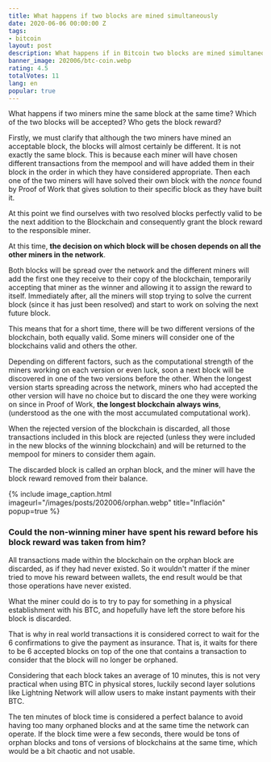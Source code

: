 ```yaml
---
title: What happens if two blocks are mined simultaneously
date: 2020-06-06 00:00:00 Z
tags:
- bitcoin
layout: post
description: What happens if in Bitcoin two blocks are mined simultaneously
banner_image: 202006/btc-coin.webp
rating: 4.5
totalVotes: 11
lang: en
popular: true
---
```


What happens if two miners mine the same block at the same time? Which of the two blocks will be accepted? Who gets the block reward?

<!--more-->

Firstly, we must clarify that although the two miners have mined an acceptable block, the blocks will almost certainly be different. It is not exactly the same block. This is because each miner will have chosen different transactions from the mempool and will have added them in their block in the order in which they have considered appropriate. Then each one of the two miners will have solved their own block with the *nonce* found by Proof of Work that gives solution to their specific block as they have built it.

At this point we find ourselves with two resolved blocks perfectly valid to be the next addition to the Blockchain and consequently grant the block reward to the responsible miner.

At this time, **the decision on which block will be chosen depends on all the other miners in the network**.

Both blocks will be spread over the network and the different miners will add the first one they receive to their copy of the blockchain, temporarily accepting that miner as the winner and allowing it to assign the reward to itself. Immediately after, all the miners will stop trying to solve the current block (since it has just been resolved) and start to work on solving the next future block.

This means that for a short time, there will be two different versions of the blockchain, both equally valid. Some miners will consider one of the blockchains valid and others the other.

Depending on different factors, such as the computational strength of the miners working on each version or even luck, soon a next block will be discovered in one of the two versions before the other. When the longest version starts spreading across the network, miners who had accepted the other version will have no choice but to discard the one they were working on since in Proof of Work, **the longest blockchain always wins**, (understood as the one with the most accumulated computational work).

When the rejected version of the blockchain is discarded, all those transactions included in this block are rejected (unless they were included in the new blocks of the winning blockchain) and will be returned to the mempool for miners to consider them again.

The discarded block is called an orphan block, and the miner will have the block reward removed from their balance.

{% include image_caption.html imageurl="/images/posts/202006/orphan.webp" title="Inflación" popup=true %}

### Could the non-winning miner have spent his reward before his block reward was taken from him?

All transactions made within the blockchain on the orphan block are discarded, as if they had never existed. So it wouldn't matter if the miner tried to move his reward between wallets, the end result would be that those operations have never existed.

What the miner could do is to try to pay for something in a physical establishment with his BTC, and hopefully have left the store before his block is discarded.

That is why in real world transactions it is considered correct to wait for the 6 confirmations to give the payment as insurance. That is, it waits for there to be 6 accepted blocks on top of the one that contains a transaction to consider that the block will no longer be orphaned.

Considering that each block takes an average of 10 minutes, this is not very practical when using BTC in physical stores, luckily second layer solutions like Lightning Network will allow users to make instant payments with their BTC.

The ten minutes of block time is considered a perfect balance to avoid having too many orphaned blocks and at the same time the network can operate. If the block time were a few seconds, there would be tons of orphan blocks and tons of versions of blockchains at the same time, which would be a bit chaotic and not usable.

